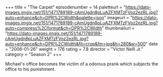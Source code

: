 +++
title = "The Carpet"
episodenumber = 14
paletteurl = "https://dato-images.imgix.net/151/1471789189-cAmUgdn8pLuAZFXMTzFVoz2ezRL.jpg?auto=enhance&ch=DPR%2CWidth&palette=json"
imageurl = "https://dato-images.imgix.net/151/1471789189-cAmUgdn8pLuAZFXMTzFVoz2ezRL.jpg?auto=compress%2Cformat&ch=DPR%2CWidth"
thumbnailurl = "https://dato-images.imgix.net/151/1471789189-cAmUgdn8pLuAZFXMTzFVoz2ezRL.jpg?auto=enhance&ch=DPR%2CWidth&fit=crop&fm=jpg&h=280&w=500"
date = "2006-01-26"
weight = 176
rating = 7.8
director = "Victor Nelli Jr."
category = "Season 2"
+++

Michael's office becomes the victim of a odorous prank which subjects the office to his punishment.